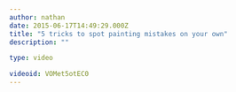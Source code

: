 ```yaml
---
author: nathan
date: 2015-06-17T14:49:29.000Z
title: "5 tricks to spot painting mistakes on your own"
description: ""

type: video

videoid: VOMet5otEC0
---
```

